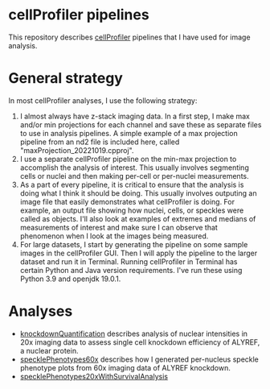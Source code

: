 # cellProfiler pipelines
This repository describes [cellProfiler](https://cellprofiler.org/) pipelines that I have used for image analysis.

# General strategy
In most cellProfiler analyses, I use the following strategy:
1. I almost always have z-stack imaging data. In a first step, I make max and/or min projections for each channel and save these as separate files to use in analysis pipelines. A simple example of a max projection pipeline from an nd2 file is included here, called "maxProjection_20221019.cpproj".
2. I use a separate cellProfiler pipeline on the min-max projection to accomplish the analysis of interest. This usually involves segmenting cells or nuclei and then making per-cell or per-nuclei measurements. 
3. As a part of every pipeline, it is critical to ensure that the analysis is doing what I think it should be doing. This usually involves outputing an image file that easily demonstrates what cellProfiler is doing. For example, an output file showing how nuclei, cells, or speckles were called as objects. I'll also look at examples of extremes and medians of measurements of interest and make sure I can observe that phenomenon when I look at the images being measured.
4. For large datasets, I start by generating the pipeline on some sample images in the cellProfiler GUI. Then I will apply the pipeline to the larger dataset and run it in Terminal. Running cellProfiler in Terminal has certain Python and Java version requirements. I've run these using Python 3.9 and openjdk 19.0.1.

# Analyses
- [knockdownQuantification](https://github.com/katealexander/cellProfilerPipelines/tree/main/knockdownQuantification) describes analysis of nuclear intensities in 20x imaging data to assess single cell knockdown efficiency of ALYREF, a nuclear protein.
- [specklePhenotypes60x](https://github.com/katealexander/cellProfilerPipelines/tree/main/specklePhenotypes60x) describes how I generated per-nucleus speckle phenotype plots from 60x imaging data of ALYREF knockdown.
- [specklePhenotypes20xWithSurvivalAnalysis]()
